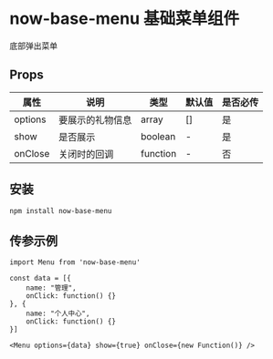 # now-base-menu 基础菜单组件
底部弹出菜单

## Props

| 属性          | 说明                 | 类型              | 默认值 | 是否必传 |
| ------------- | -------------------- | ----------------- | ------ | -------- |  
| options      | 要展示的礼物信息     | array             | []     | 是       |
| show         | 是否展示            | boolean           |  -      | 是 |
| onClose      | 关闭时的回调        | function          | -       | 否 |


## 安装
```
npm install now-base-menu
```


## 传参示例

``` 
import Menu from 'now-base-menu'

const data = [{
    name: "管理",
    onClick: function() {}
}, {
    name: "个人中心",
    onClick: function() {}
}]

<Menu options={data} show={true} onClose={new Function()} />
```

